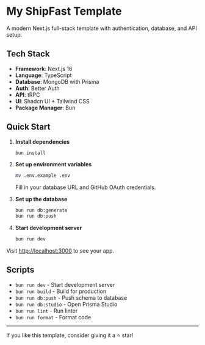 # My ShipFast Template

A modern Next.js full-stack template with authentication, database, and API setup.

## Tech Stack

- **Framework**: Next.js 16
- **Language**: TypeScript
- **Database**: MongoDB with Prisma
- **Auth**: Better Auth
- **API**: tRPC
- **UI**: Shadcn UI + Tailwind CSS
- **Package Manager**: Bun

## Quick Start

1. **Install dependencies**

   ```bash
   bun install
   ```

2. **Set up environment variables**

   ```bash
   mv .env.example .env
   ```

   Fill in your database URL and GitHub OAuth credentials.

3. **Set up the database**

   ```bash
   bun run db:generate
   bun run db:push
   ```

4. **Start development server**
   ```bash
   bun run dev
   ```

Visit [http://localhost:3000](http://localhost:3000) to see your app.

## Scripts

- `bun run dev` - Start development server
- `bun run build` - Build for production
- `bun run db:push` - Push schema to database
- `bun run db:studio` - Open Prisma Studio
- `bun run lint` - Run linter
- `bun run format` - Format code

---

If you like this template, consider giving it a ⭐ star!
